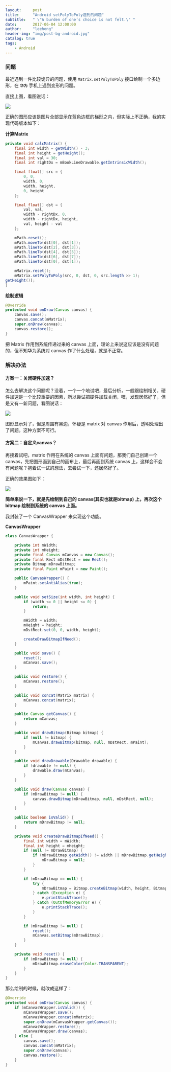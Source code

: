 ```yaml
---
layout:     post
title:      "Android setPolyToPoly遇到的问题"
subtitle:   " \"A burden of one’s choice is not felt.\" "
date:       2017-06-04 12:00:00
author:     "leehong"
header-img: "img/post-bg-android.jpg"
catalog: true
tags:
    - Android
---
```


### 问题

最近遇到一件比较诡异的问题，使用 `Matrix.setPolyToPoly` 接口绘制一个多边形，在 **`华为`** 手机上遇到变形的问题。

直接上图，看图说话：

![](/img/2017/2017-06-05-canvas-issue-on-huawei-phone-01.png)

正确的图形应该是图片全部显示在蓝色边框的梯形之内，但实际上不正确，我的实现代码版本如下：

**计算Matrix**

```java
private void calcMatrix() {
    final int width = getWidth() - 3;
    final int height = getHeight();
    final int val = 30;
    final int rightDx = mBookLineDrawable.getIntrinsicWidth();

    final float[] src = {
        0, 0,
        width, 0,
        width, height,
        0, height
    };

    final float[] dst = {
        val, val,
        width - rightDx, 0,
        width - rightDx, height,
        val, height - val
    };

    mPath.reset();
    mPath.moveTo(dst[0], dst[1]);
    mPath.lineTo(dst[2], dst[3]);
    mPath.lineTo(dst[4], dst[5]);
    mPath.lineTo(dst[6], dst[7]);
    mPath.lineTo(dst[0], dst[1]);

    mMatrix.reset();
    mMatrix.setPolyToPoly(src, 0, dst, 0, src.length >> 1);
getHeight());
}
```

**绘制逻辑**

```java
@Override
protected void onDraw(Canvas canvas) {
    canvas.save();
    canvas.concat(mMatrix);
    super.onDraw(canvas);
    canvas.restore();
}
```

把 Matrix 作用到系统传递过来的 canvas 上面，理论上来说这应该是没有问题的，但不知华为系统对 canvas 作了什么处理，就是不正常。

### 解决办法

#### 方案一：关闭硬件加速？
怎么去解决这个问题呢？没着，一个一个地试吧，最后分析，一般跟绘制相关，硬件加速是一个比较重要的因素，所以尝试把硬件加载关闭，嘿，发现居然好了，但是又有一新问题，看图说话：

![](/img/2017/2017-06-05-canvas-issue-on-huawei-phone-02.png)

图形显示对了，但是周围有黑边，怀疑是 matrix 对 canvas 作用后，透明处理出了问题。这种方案不可行。

#### 方案二：自定义canvas？

再接着试吧，matrix 作用在系统的 canvas 上面有问题，那我们自己创建一个 canvas，先把图形画到自己的画布上，最后再画到系统 canvas 上，这样会不会有问题呢？抱着试一试的想法，去尝试一下，还居然好了。

正确的效果图如下：

![](/img/2017/2017-06-05-canvas-issue-on-huawei-phone-03.png)

**简单来说一下，就是先绘制到自己的 canvas(其实也就是bitmap) 上，再次这个 bitmap 绘制到系统的 canvas 上面。**

我封装了一个 CanvasWrapper 来实现这个功能。

**CanvasWrapper**

```java
class CanvasWrapper {

    private int mWidth;
    private int mHeight;
    private final Canvas mCanvas = new Canvas();
    private final Rect mDstRect = new Rect();
    private Bitmap mDrawBitmap;
    private final Paint mPaint = new Paint();

    public CanvasWrapper() {
        mPaint.setAntiAlias(true);
    }

    public void setSize(int width, int height) {
        if (width <= 0 || height <= 0) {
            return;
        }

        mWidth = width;
        mHeight = height;
        mDstRect.set(0, 0, width, height);

        createDrawBitmapIfNeed();
    }

    public void save() {
        reset();
        mCanvas.save();
    }

    public void restore() {
        mCanvas.restore();
    }

    public void concat(Matrix matrix) {
        mCanvas.concat(matrix);
    }

    public Canvas getCanvas() {
        return mCanvas;
    }

    public void drawBitmap(Bitmap bitmap) {
        if (null != bitmap) {
            mCanvas.drawBitmap(bitmap, null, mDstRect, mPaint);
        }
    }

    public void drawDrawable(Drawable drawable) {
        if (drawable != null) {
            drawable.draw(mCanvas);
        }
    }

    public void draw(Canvas canvas) {
        if (mDrawBitmap != null) {
            canvas.drawBitmap(mDrawBitmap, null, mDstRect, null);
        }
    }

    public boolean isValid() {
        return mDrawBitmap != null;
    }

    private void createDrawBitmapIfNeed() {
        final int width = mWidth;
        final int height = mHeight;
        if (null != mDrawBitmap) {
            if (mDrawBitmap.getWidth() != width || mDrawBitmap.getHeight() != height) {
                mDrawBitmap = null;
            }
        }

        if (mDrawBitmap == null) {
            try {
                mDrawBitmap = Bitmap.createBitmap(width, height, Bitmap.Config.ARGB_8888);
            } catch (Exception e) {
                e.printStackTrace();
            } catch (OutOfMemoryError e) {
                e.printStackTrace();
            }
        }

        if (mDrawBitmap != null) {
            reset();
            mCanvas.setBitmap(mDrawBitmap);
        }
    }

    private void reset() {
        if (mDrawBitmap != null) {
            mDrawBitmap.eraseColor(Color.TRANSPARENT);
        }
    }
}
```

那么绘制的时候，就改成这样了：

```java
@Override
protected void onDraw(Canvas canvas) {
    if (mCanvasWrapper.isValid()) {
        mCanvasWrapper.save();
        mCanvasWrapper.concat(mMatrix);
        super.onDraw(mCanvasWrapper.getCanvas());
        mCanvasWrapper.restore();
        mCanvasWrapper.draw(canvas);
    } else {
        canvas.save();
        canvas.concat(mMatrix);
        super.onDraw(canvas);
        canvas.restore();
    }
}
```


